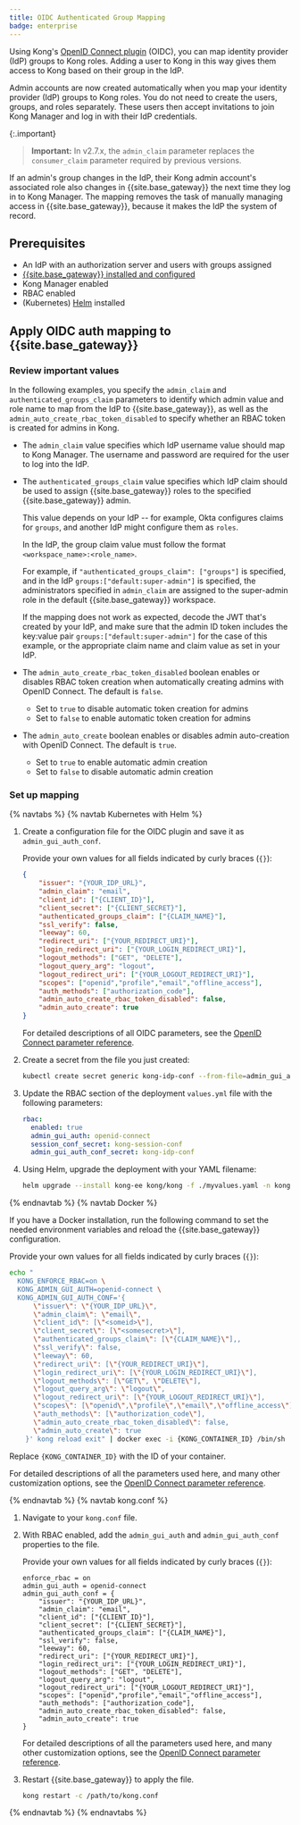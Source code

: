 ```yaml
---
title: OIDC Authenticated Group Mapping
badge: enterprise
---
```


Using Kong's [OpenID Connect plugin](/hub/kong-inc/openid-connect/) (OIDC), you can map identity provider (IdP)
groups to Kong roles. Adding a user to Kong in this way gives them access to
Kong based on their group in the IdP.

Admin accounts are now created automatically
when you map your identity provider (IdP) groups to Kong roles. You do
not need to create the users, groups, and roles separately. These users then accept invitations to join
Kong Manager and log in with their IdP credentials.

{:.important}
> **Important:** In v2.7.x, the `admin_claim` parameter replaces the `consumer_claim` parameter required by
previous versions.

If an admin's group changes in the IdP, their Kong admin account's associated
role also changes in {{site.base_gateway}} the next time they log in to Kong
Manager. The mapping removes the task of manually managing access in
{{site.base_gateway}}, because it makes the IdP the system of record.

## Prerequisites

* An IdP with an authorization server and users with groups assigned
* [{{site.base_gateway}} installed and configured](/gateway/{{page.kong_version}}/get-started/)
* Kong Manager enabled
* RBAC enabled
* (Kubernetes) [Helm](https://helm.sh/docs/intro/install/) installed

## Apply OIDC auth mapping to {{site.base_gateway}}

### Review important values

In the following examples, you specify the `admin_claim` and `authenticated_groups_claim` parameters
to identify which admin value and role name to map from the IdP to {{site.base_gateway}}, as well as
the `admin_auto_create_rbac_token_disabled` to specify whether an RBAC token is created for admins in Kong.

* The `admin_claim` value specifies which IdP username value should map to Kong Manager.
The username and password are required for the user to log into the IdP.

* The `authenticated_groups_claim` value specifies which IdP claim should be used to assign {{site.base_gateway}} roles to the
specified {{site.base_gateway}} admin.

  This value depends on your IdP -- for example, Okta configures claims for `groups`, and another IdP might configure them as `roles`.

  In the IdP, the group claim value must follow the format `<workspace_name>:<role_name>`.

  For example, if `"authenticated_groups_claim": ["groups"]` is specified, and in the IdP `groups:["default:super-admin"]` is specified, the administrators specified in `admin_claim` are assigned to the super-admin role in the default {{site.base_gateway}} workspace.

  If the mapping does not work as expected, decode the JWT that's created by your IdP, and make sure that the admin ID token includes the key:value pair `groups:["default:super-admin"]` for the case of this example, or the appropriate claim name and claim value as set in your IdP.

* The `admin_auto_create_rbac_token_disabled` boolean enables or disables RBAC token
creation when automatically creating admins with OpenID Connect. The default is
`false`.
  * Set to `true` to disable automatic token creation for admins
  * Set to `false` to enable automatic token creation for admins

* The `admin_auto_create` boolean enables or disables admin auto-creation 
with OpenID Connect. The default is `true`.
  * Set to `true` to enable automatic admin creation
  * Set to `false` to disable automatic admin creation

### Set up mapping

{% navtabs %}
{% navtab Kubernetes with Helm %}

1. Create a configuration file for the OIDC plugin and save it as
`admin_gui_auth_conf`.

   Provide your own values for all fields indicated by curly braces (`{}`):

    ```json
    {                                      
        "issuer": "{YOUR_IDP_URL}",        
        "admin_claim": "email",
        "client_id": ["{CLIENT_ID}"],                 
        "client_secret": ["{CLIENT_SECRET}"],
        "authenticated_groups_claim": ["{CLAIM_NAME}"],
        "ssl_verify": false,
        "leeway": 60,
        "redirect_uri": ["{YOUR_REDIRECT_URI}"],
        "login_redirect_uri": ["{YOUR_LOGIN_REDIRECT_URI}"],
        "logout_methods": ["GET", "DELETE"],
        "logout_query_arg": "logout",
        "logout_redirect_uri": ["{YOUR_LOGOUT_REDIRECT_URI}"],
        "scopes": ["openid","profile","email","offline_access"],
        "auth_methods": ["authorization_code"],
        "admin_auto_create_rbac_token_disabled": false,
        "admin_auto_create": true
    }
    ```

    For detailed descriptions of all OIDC parameters, see the
    [OpenID Connect parameter reference](/hub/kong-inc/openid-connect/#configuration-parameters).

2. Create a secret from the file you just created:

    ```sh
    kubectl create secret generic kong-idp-conf --from-file=admin_gui_auth_conf -n kong
    ```

3. Update the RBAC section of the deployment `values.yml` file with the
following parameters:

    ```yaml
    rbac:
      enabled: true
      admin_gui_auth: openid-connect
      session_conf_secret: kong-session-conf   
      admin_gui_auth_conf_secret: kong-idp-conf
    ```

4. Using Helm, upgrade the deployment with your YAML filename:

    ```sh
    helm upgrade --install kong-ee kong/kong -f ./myvalues.yaml -n kong
    ```
{% endnavtab %}
{% navtab Docker %}

If you have a Docker installation, run the following command to set the needed
environment variables and reload the {{site.base_gateway}} configuration.

   Provide your own values for all fields indicated by curly braces (`{}`):

```sh
echo "
  KONG_ENFORCE_RBAC=on \
  KONG_ADMIN_GUI_AUTH=openid-connect \
  KONG_ADMIN_GUI_AUTH_CONF='{
      \"issuer\": \"{YOUR_IDP_URL}\",
      \"admin_claim\": \"email\",
      \"client_id\": [\"<someid>\"],
      \"client_secret\": [\"<somesecret>\"],
      \"authenticated_groups_claim\": [\"{CLAIM_NAME}\"],,
      \"ssl_verify\": false,
      \"leeway\": 60,
      \"redirect_uri\": [\"{YOUR_REDIRECT_URI}\"],
      \"login_redirect_uri\": [\"{YOUR_LOGIN_REDIRECT_URI}\"],
      \"logout_methods\": [\"GET\", \"DELETE\"],
      \"logout_query_arg\": \"logout\",
      \"logout_redirect_uri\": [\"{YOUR_LOGOUT_REDIRECT_URI}\"],
      \"scopes\": [\"openid\",\"profile\",\"email\",\"offline_access\"],
      \"auth_methods\": [\"authorization_code\"],
      \"admin_auto_create_rbac_token_disabled\": false,
      \"admin_auto_create\": true
    }' kong reload exit" | docker exec -i {KONG_CONTAINER_ID} /bin/sh
```

Replace `{KONG_CONTAINER_ID}` with the ID of your container.

For detailed descriptions of all the parameters used here, and many other customization options,
see the [OpenID Connect parameter reference](/hub/kong-inc/openid-connect/#configuration-parameters).

{% endnavtab %}
{% navtab kong.conf %}

1. Navigate to your `kong.conf` file.

2. With RBAC enabled, add the `admin_gui_auth` and `admin_gui_auth_conf`
properties to the file.

   Provide your own values for all fields indicated by curly braces (`{}`):

    ```
    enforce_rbac = on
    admin_gui_auth = openid-connect
    admin_gui_auth_conf = {                                      
        "issuer": "{YOUR_IDP_URL}",        
        "admin_claim": "email",
        "client_id": ["{CLIENT_ID}"],                 
        "client_secret": ["{CLIENT_SECRET}"],
        "authenticated_groups_claim": ["{CLAIM_NAME}"],
        "ssl_verify": false,
        "leeway": 60,
        "redirect_uri": ["{YOUR_REDIRECT_URI}"],
        "login_redirect_uri": ["{YOUR_LOGIN_REDIRECT_URI}"],
        "logout_methods": ["GET", "DELETE"],
        "logout_query_arg": "logout",
        "logout_redirect_uri": ["{YOUR_LOGOUT_REDIRECT_URI}"],
        "scopes": ["openid","profile","email","offline_access"],
        "auth_methods": ["authorization_code"],
        "admin_auto_create_rbac_token_disabled": false,
        "admin_auto_create": true
    }
    ```

    For detailed descriptions of all the parameters used here, and many other
    customization options, see the [OpenID Connect parameter reference](/hub/kong-inc/openid-connect/#configuration-parameters).

3. Restart {{site.base_gateway}} to apply the file.

    ```sh
    kong restart -c /path/to/kong.conf
    ```

{% endnavtab %}
{% endnavtabs %}
